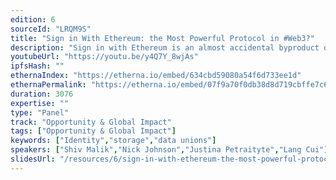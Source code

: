 ```yaml
---
edition: 6
sourceId: "LRQM9S"
title: "Sign in With Ethereum: the Most Powerful Protocol in #Web3?"
description: "Sign in with Ethereum is an almost accidental byproduct of #Web3, but is already turning into an incredibly powerful tool for user engagement and convenience. Wallet holders sign into DeFi protocols to manage their money or sales of NFTs but can it be much more than it already is. Linking seams of rich data to an ethereum address is the future of identity, ease and monetisation on the web.   Join Lang Cui (Struck Capital), Nick Johnson (ENS) Justina Petraitytė (3boxx) & Shiv Malik (Pool Data)"
youtubeUrl: "https://youtu.be/y4Q7Y_8wjAs"
ipfsHash: ""
ethernaIndex: "https://etherna.io/embed/634cbd59080a54f6d733ee1d"
ethernaPermalink: "https://etherna.io/embed/07f9a70f0db38d8d719cbffe7c617169e5b025424fa7afae82dc7657fb3fb952"
duration: 3076
expertise: ""
type: "Panel"
track: "Opportunity & Global Impact"
tags: ["Opportunity & Global Impact"]
keywords: ["Identity","storage","data unions"]
speakers: ["Shiv Malik","Nick Johnson","Justina Petraityte","Lang Cui"]
slidesUrl: "/resources/6/sign-in-with-ethereum-the-most-powerful-protocol-in-web3.pdf"
---
```

